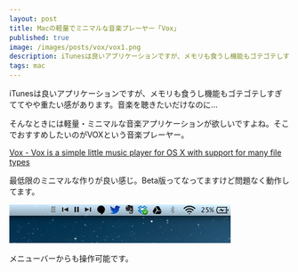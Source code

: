 ```yaml
---
layout: post
title: Macの軽量でミニマルな音楽プレーヤー「Vox」
published: true
image: /images/posts/vox/vox1.png
description: iTunesは良いアプリケーションですが、メモリも食うし機能もゴテゴテしすぎててやや重たい感があります。音楽を聴きたいだけなのに... そんなときには軽量・ミニマルな音楽アプリケーションが欲しいですよね。そこでおすすめしたいのがVOXという音楽プレーヤー。 
tags: mac
---
```


iTunesは良いアプリケーションですが、メモリも食うし機能もゴテゴテしすぎててやや重たい感があります。音楽を聴きたいだけなのに...

そんなときには軽量・ミニマルな音楽アプリケーションが欲しいですよね。そこでおすすめしたいのがVOXという音楽プレーヤー。

[Vox - Vox is a simple little music player for OS X with support for many file types](https://www.macupdate.com/app/mac/24852/vox)

最低限のミニマルな作りが良い感じ。Beta版ってなってますけど問題なく動作してます。

![vox2](/images/posts/vox/vox2.png)

メニューバーからも操作可能です。
